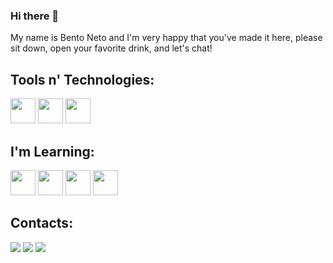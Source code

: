 ### Hi there 👋

My name is Bento Neto and I'm very happy that you've made it here, please sit down, open your favorite drink, and let's chat!



## Tools n' Technologies:

<img src="https://cdn.jsdelivr.net/gh/devicons/devicon@latest/icons/premierepro/premierepro-original.svg" width="40" height="40"/>
<img src="https://cdn.jsdelivr.net/gh/devicons/devicon@latest/icons/windows11/windows11-original-wordmark.svg" width="40" height="40"/>
<img src="https://cdn.jsdelivr.net/gh/devicons/devicon@latest/icons/linux/linux-original.svg" width="40" height="40"/>
          
           

## I'm Learning:

<img src="https://cdn.jsdelivr.net/gh/devicons/devicon@latest/icons/git/git-plain-wordmark.svg" width="40" height="40" /> 
<img src="https://cdn.jsdelivr.net/gh/devicons/devicon@latest/icons/javascript/javascript-original.svg" width="40" height="40"/>
<img src="https://cdn.jsdelivr.net/gh/devicons/devicon@latest/icons/typescript/typescript-original.svg" width="40" height="40"/>
<img src="https://cdn.jsdelivr.net/gh/devicons/devicon@latest/icons/vscode/vscode-original-wordmark.svg" width="40" height="40"/>

## Contacts:

<div>

<a href="https://instagram.com/bentoxx" target="_blank"><img loading="lazy" src="https://img.shields.io/badge/-Instagram-%23E4405F?style=for-the-badge&logo=instagram&logoColor=white" target="_blank"></a>
<a href = "mailto:bentoeemanuele@gmail.com"><img loading="lazy" src="https://img.shields.io/badge/Gmail-D14836?style=for-the-badge&logo=gmail&logoColor=white" target="_blank"></a>
<a href="https://www.linkedin.com/in/bento-josé-de-santana-neto" target="_blank"><img loading="lazy" src="https://img.shields.io/badge/-LinkedIn-%230077B5?style=for-the-badge&logo=linkedin&logoColor=white" target="_blank"></a>   
</div>
                    
          
          
